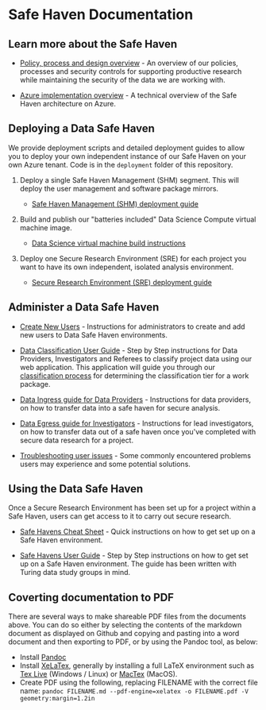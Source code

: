 # Safe Haven Documentation

## Learn more about the Safe Haven

  - [Policy, process and design overview](provider-overview.md) - An overview of our policies, processes and security controls for supporting productive research while maintaining the security of the data we are working with.

  - [Azure implementation overview](provider-azure-implementation-details.md) - A technical overview of the Safe Haven architecture on Azure.


## Deploying a Data Safe Haven

We provide deployment scripts and detailed deployment guides to allow you to deploy your own independent instance of our Safe Haven on your own Azure tenant. Code is in the `deployment` folder of this repository.

1. Deploy a single Safe Haven Management (SHM) segment. This will deploy the user management and software package mirrors.

    - [Safe Haven Management (SHM) deployment guide](deploy_shm_instructions.md)

2. Build and publish our "batteries included" Data Science Compute virtual machine image.

    - [Data Science virtual machine build instructions](build_dsvm_image_instructions.md)

3. Deploy one Secure Research Environment (SRE) for each project you want to have its own independent, isolated analysis environment.

    - [Secure Research Environment (SRE) deployment guide](deploy_sre_instructions.md)


## Administer a Data Safe Haven

  - [Create New Users](create_users.md) - Instructions for administrators to create and add new users to Data Safe Haven environments.

  - [Data Classification User Guide](safe_haven_webapp_user_guide.md) - Step by Step instructions for Data Providers, Investigators and Referees to classify project data using our web application. This application will guide you through our [classification process](tiersflowchart.pdf) for determining the classification tier for a work package.

  - [Data Ingress guide for Data Providers](provider-data-ingress.md) - Instructions for data providers, on how to transfer data into a safe haven for secure analysis.

  - [Data Egress guide for Investigators](investigator-data-egress.md) - Instructions for lead investigators, on how to transfer data out of a safe haven once you've completed with secure data research for a project.

  - [Troubleshooting user issues](troubleshooting_user_issues.md) - Some commonly encountered problems users may experience and some potential solutions.


## Using the Data Safe Haven

Once a Secure Research Environment has been set up for a project within a Safe Haven, users can get access to it to carry out secure research.

  - [Safe Havens Cheat Sheet](safe-haven-user-cheat-sheet.md) - Quick instructions on how to get set up on a Safe Haven environment.

  - [Safe Havens User Guide](safe_haven_user_guide.md) - Step by Step instructions on how to get set up on a Safe Haven environment. The guide has been written with Turing data study groups in mind.


## Coverting documentation to PDF

There are several ways to make shareable PDF files from the documents above. You can do so either by selecting the contents of the markdown document as displayed on Github and copying and pasting into a word document and then exporting to PDF, or by using the Pandoc tool, as below:

  - Install [Pandoc](https://pandoc.org/installing.html)
  - Install [XeLaTex](http://xetex.sourceforge.net/), generally by installing a full LaTeX environment such as [Tex Live](http://www.tug.org/texlive/) (Windows / Linux) or [MacTex](http://www.tug.org/mactex/) (MacOS).
  - Create PDF using the following, replacing FILENAME with the correct file name: `pandoc FILENAME.md --pdf-engine=xelatex -o FILENAME.pdf -V geometry:margin=1.2in`
